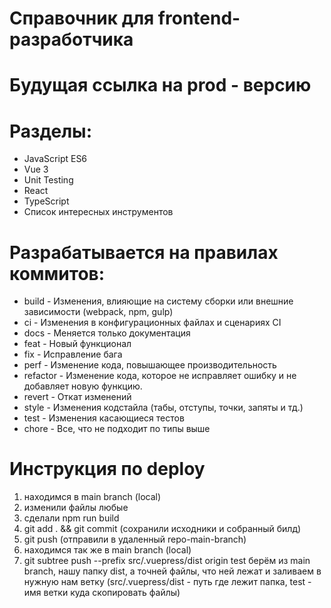 # Cправочник для frontend-разработчика

# Будущая ссылка на prod - версию

# Разделы:
<ul>
    <li>JavaScript ES6</li>
    <li>Vue 3</li>
    <li>Unit Testing</li>
    <li>React</li>
    <li>TypeScript</li>
    <li>Список интересных инструментов</li>
</ul>

# Разрабатывается на правилах коммитов:
<ul>
    <li>build - Изменения, влияющие на систему сборки или внешние зависимости (webpack, npm, gulp)</li>
    <li>ci - Изменения в конфигурационных файлах и сценариях CI</li>
    <li>docs - Меняется только документация</li>
    <li>feat - Новый функционал</li>
    <li>fix - Исправление бага</li>
    <li>perf - Изменение кода, повышающее производительность</li>
    <li>refactor - Изменение кода, которое не исправляет ошибку и не добавляет новую функцию.</li>
    <li>revert - Откат изменений</li>
    <li>style - Изменения кодстайла (табы, отступы, точки, запяты и тд.)</li>
    <li>test - Изменения касающиеся тестов</li>
    <li>chore - Все, что не подходит по типы выше</li>
</ul>

# Инструкция по deploy
1. находимся в main branch (local)
2. изменили файлы любые
3. сделали npm run build
4. git add . && git commit (сохранили исходники и собранный билд)
5. git push (отправили в удаленный repo-main-branch)
6. находимся так же в main branch (local)
7. git subtree push --prefix src/.vuepress/dist origin test
берём из main branch, нашу папку dist, а точней файлы, что  ней лежат
и заливаем в нужную нам ветку (src/.vuepress/dist - путь где лежит папка, test - имя ветки куда скопировать файлы)